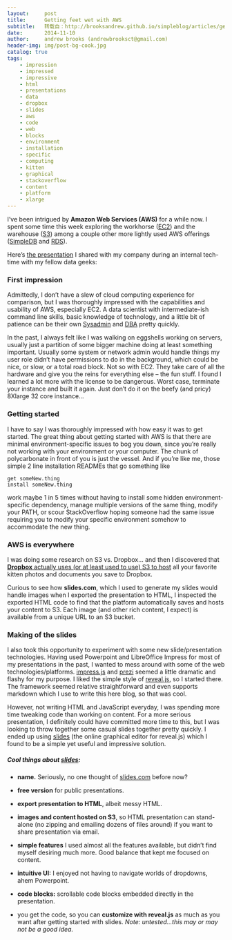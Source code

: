 ```yaml
---
layout:     post
title:      Getting feet wet with AWS
subtitle:   转载自：http://brooksandrew.github.io/simpleblog/articles/getting-feet-wet-with-aws/
date:       2014-11-10
author:     andrew brooks (andrewbrooksct@gmail.com)
header-img: img/post-bg-cook.jpg
catalog: true
tags:
    - impression
    - impressed
    - impressive
    - html
    - presentations
    - data
    - dropbox
    - slides
    - aws
    - code
    - web
    - blocks
    - environment
    - installation
    - specific
    - computing
    - kitten
    - graphical
    - stackoverflow
    - content
    - platform
    - xlarge
---
```


I’ve been intrigued by **Amazon Web Services (AWS)** for a while now. I spent some time this week exploring
the workhorse ([EC2](http://aws.amazon.com/ec2)) and the warehouse ([S3](http://aws.amazon.com/s3)) among a couple other more lightly used AWS offerings ([SimpleDB](http://aws.amazon.com/simledb) and [RDS](http://aws.amazon.com/rds)).

Here’s [the presentation](http://slides.com/ajb073/web-scraping-and-persisting-data-in-the-cloud) I shared with my company during an internal tech-time with my fellow data geeks:

### First impression

Admittedly, I don’t have a slew of cloud computing experience for comparison, but I was thoroughly impressed with the capabilities and usability of AWS, especially EC2. A data scientist with intermediate-ish command line skills, basic knowledge of technology, and a little bit of patience can be their own [Sysadmin](http://en.wikipedia.org/wiki/System_administrator) and [DBA](http://en.wikipedia.org/wiki/Database_administrator) pretty quickly.

In the past, I always felt like I was walking on eggshells working on servers, usually just a partition of some bigger machine doing at least something important. Usually some system or network admin would handle things my user role didn’t have permissions to do in the background, which could be nice, or slow, or a total road block. Not so with EC2. They take care of all the hardware and give you the reins for everything else – the fun stuff. I found I learned a lot more with the license to be dangerous. Worst case, terminate your instance and built it again. Just don’t do it on the beefy (and pricy) 8Xlarge 32 core instance…

### Getting started

I have to say I was thoroughly impressed with how easy it was to get started. The great thing about getting started with AWS is that there are minimal environment-specific issues to bog you down, since you’re really not working with your environment or your computer. The chunk of polycarbonate in front of you is just the vessel. And if you’re like me, those simple 2 line installation READMEs that go something like

```
get someNew.thing
install someNew.thing
```

work maybe 1 in 5 times without having to install some hidden environment-specific dependency, manage multiple versions of the same thing, modify your PATH, or scour StackOverflow hoping someone had the same issue requiring you to modify your specific environment somehow to accommodate the new thing.

### AWS is everywhere

I was doing some research on S3 vs. Dropbox… and then I discovered that [**Dropbox** actually uses (or at least used to use) S3 to host](http://www.datacenterknowledge.com/archives/2013/10/23/how-dropbox-stores-stuff-for-200-million-users) all your favorite kitten photos and documents you save to Dropbox.

Curious to see how **slides.com**, which I used to generate my slides would handle images when I exported the presentation to HTML, I inspected the exported HTML code to find that the platform automatically saves and hosts your content to S3. Each image (and other rich content, I expect) is available from a unique URL to an S3 bucket.

### Making of the slides

I also took this opportunity to experiment with some new slide/presentation technologies. Having used Powerpoint and LibreOffice Impress for most of my presentations in the past, I wanted to mess around with some of the web technologies/platforms. [impress.js](http://bartaz.github.io/impress.js#/bored) and [prezi](http://prezi.com/your) seemed a little dramatic and flashy for my purpose. I liked the simple style of [reveal.js](http://lab.hakim.se/reveal-js#/), so I started there. The framework seemed relative straightforward and even supports markdown which I use to write this here blog, so that was cool.

However, not writing HTML and JavaScript everyday, I was spending more time tweaking code than working on content. For a more serious presentation, I definitely could have committed more time to this, but I was looking to throw together some casual slides together pretty quickly. I ended up using [slides](http://slides.com/.) (the online graphical editor for reveal.js) which I found to be a simple yet useful and impressive solution.

##### Cool things about [slides](http://slides.com/.):

- **name.** Seriously, no one thought of [slides.com](http://slides.com/.) before now?

- **free version** for public presentations.

- **export presentation to HTML**, albeit messy HTML.

- **images and content hosted on S3**, so HTML presentation can stand-alone (no zipping and emailing dozens of files around) if you want to share presentation via email.

- **simple features** I used almost all the features available, but didn’t find myself desiring much more. Good balance that kept me focused on content.

- **intuitive UI:** I enjoyed not having to navigate worlds of dropdowns, ahem Powerpoint.

- **code blocks:** scrollable code blocks embedded directly in the presentation.

- you get the code, so you can **customize with reveal.js** as much as you want after getting started with slides. *Note: untested…this may or may not be a good idea.*

